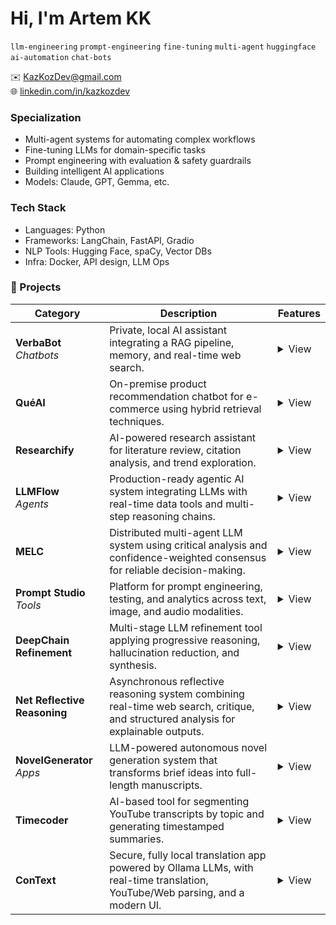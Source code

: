 # Hi, I'm Artem KK
`llm-engineering` `prompt-engineering` `fine-tuning` `multi-agent` `huggingface` `ai-automation` `chat-bots` 

✉️ KazKozDev@gmail.com  
🌐 [linkedin.com/in/kazkozdev](https://linkedin.com/in/kazkozdev)

### Specialization
- Multi-agent systems for automating complex workflows  
- Fine-tuning LLMs for domain-specific tasks  
- Prompt engineering with evaluation & safety guardrails  
- Building intelligent AI applications  
- Models: Claude, GPT, Gemma, etc.

### Tech Stack
- Languages: Python
- Frameworks: LangChain, FastAPI, Gradio
- NLP Tools: Hugging Face, spaCy, Vector DBs
- Infra: Docker, API design, LLM Ops


### 🔻 Projects

<table>
  <thead>
    <tr>
      <th>Category</th>
      <th>Description</th>
      <th>Features</th>
    </tr>
  </thead>
  <tbody>
    <tr>
      <td><strong>VerbaBot</strong><br><em>Chatbots</em></td>
      <td>Private, local AI assistant integrating a RAG pipeline, memory, and real-time web search.</td>
      <td><details><summary>View</summary><ul><li>Local LLM deployment with complete data privacy</li><li>Advanced RAG pipeline (multi-format document retrieval)</li><li>Personal memory system across sessions</li><li>Calendar integration via natural language</li><li>Dynamic model switching (Ollama interface)</li></ul></details></td>
    </tr>
    <tr>
      <td><strong>QuéAI</strong></td>
      <td>On-premise product recommendation chatbot for e-commerce using hybrid retrieval techniques.</td>
      <td><details><summary>View</summary><ul><li>Hybrid search: vector similarity + BM25</li><li>Image and text-based product search</li><li>Adaptive user profiles via SQLite storage</li><li>Local inference using Gemma 3:12B</li><li>Intelligent caching for performance optimization</li></ul></details></td>
    </tr>
    <tr>
      <td><strong>Researchify</strong></td>
      <td>AI-powered research assistant for literature review, citation analysis, and trend exploration.</td>
      <td><details><summary>View</summary><ul><li>Natural language search over academic databases</li><li>Scientific paper summarization and key insights extraction</li><li>Citation network and impact analysis</li><li>Document parsing (PDF, DOCX, TXT, CSV)</li><li>Trend identification in research domains</li></ul></details></td>
    </tr>
    <tr>
      <td><strong>LLMFlow</strong><br><em>Agents</em></td>
      <td>Production-ready agentic AI system integrating LLMs with real-time data tools and multi-step reasoning chains.</td>
      <td><details><summary>View</summary><ul><li>Chain orchestration for multi-tool task execution</li><li>Modular tool system (weather, news, web search, finance, astronomy, etc.)</li><li>Local deployment with Ollama and Gemma 3:12B model</li><li>Real-time data access via Open APIs</li><li>Extensible CLI interface</li></ul></details></td>
    </tr>
    <tr>
      <td><strong>MELC</strong></td>
      <td>Distributed multi-agent LLM system using critical analysis and confidence-weighted consensus for reliable decision-making.</td>
      <td><details><summary>View</summary><ul><li>Asynchronous expert processing (asyncio-based)</li><li>Critical cross-validation with critique agents</li><li>Consensus synthesis and iterative refinement</li><li>Scalable and fault-tolerant architecture</li></ul></details></td>
    </tr>
    <tr>
      <td><strong>Prompt Studio</strong><br><em>Tools</em></td>
      <td>Platform for prompt engineering, testing, and analytics across text, image, and audio modalities.</td>
      <td><details><summary>View</summary><ul><li>Multimodal prompt editor (text, image, audio)</li><li>A/B testing and versioning with rollback</li><li>Token usage, latency, and output quality analytics</li><li>Microservices architecture: React + FastAPI + PostgreSQL</li></ul></details></td>
    </tr>
    <tr>
      <td><strong>DeepChain Refinement</strong></td>
      <td>Multi-stage LLM refinement tool applying progressive reasoning, hallucination reduction, and synthesis.</td>
      <td><details><summary>View</summary><ul><li>Three-stage pipeline: analysis → refinement → synthesis</li><li>Chain-of-thought and iterative reasoning</li><li>Hallucination detection and fact verification</li><li>Optimized for lightweight models (e.g., Gemma2:9B)</li></ul></details></td>
    </tr>
    <tr>
      <td><strong>Net Reflective Reasoning</strong></td>
      <td>Asynchronous reflective reasoning system combining real-time web search, critique, and structured analysis for explainable outputs.</td>
      <td><details><summary>View</summary><ul><li>Intent → search → critique → synthesis pipeline</li><li>Real-time web search with smart query reformulation</li><li>Confidence scoring and fallback strategies</li><li>Fully local execution with Ollama + Gemma2:9B</li></ul></details></td>
    </tr>
    <tr>
      <td><strong>NovelGenerator</strong><br><em>Apps</em></td>
      <td>LLM-powered autonomous novel generation system that transforms brief ideas into full-length manuscripts.</td>
      <td><details><summary>View</summary><ul><li>Entity relationship modeling for character and worldbuilding</li><li>Scene-level structured content generation</li><li>Persistent state management for narrative consistency</li><li>Algorithmic tension control for pacing</li><li>Automated semantic validation and multi-pass QA</li><li>Supports both local LLMs and commercial APIs</li></ul></details></td>
    </tr>
    <tr>
      <td><strong>Timecoder</strong></td>
      <td>AI-based tool for segmenting YouTube transcripts by topic and generating timestamped summaries.</td>
      <td><details><summary>View</summary><ul><li>Transcript extraction via YouTubeTranscriptApi</li><li>Semantic segmentation using SentenceTransformer (all-MiniLM-L6-v2)</li><li>Topic annotation with KeyBERT or DistilBART summarization</li><li>Post-processing with local LLM (Gemma3:12B) for punctuation and titles</li><li>Interactive GUI built with Tkinter and ttkbootstrap</li><li>Markdown export with timestamps</li><li>Step-by-step logging of processes and errors</li></ul></details></td>
    </tr>
    <tr>
      <td><strong>ConText</strong></td>
      <td>Secure, fully local translation app powered by Ollama LLMs, with real-time translation, YouTube/Web parsing, and a modern UI.</td>
      <td><details><summary>View</summary><ul><li>Fully local translations via Ollama</li><li>Real-time translation with multi-language support</li><li>Direct parsing of YouTube videos and web pages into translation field</li><li>Modern interface with text-to-speech, language swap, and keyboard shortcuts</li><li>Python + Node.js architecture</li><li>Privacy-first design: data never leaves your machine</li></ul></details></td>
    </tr>
  </tbody>
</table>

